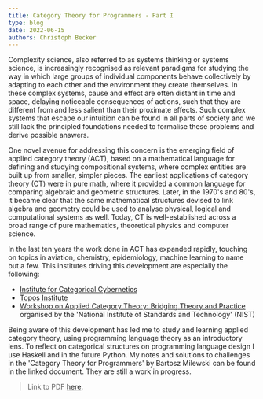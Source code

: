 ```yaml
---
title: Category Theory for Programmers - Part I
type: blog
date: 2022-06-15
authors: Christoph Becker
---
```


Complexity science, also referred to as systems thinking or systems science, is increasingly recognised as relevant paradigms for studying the way in which large groups of individual components behave collectively by adapting to each other and the environment they create themselves. In these complex systems, cause and effect are often distant in time and space, delaying noticeable consequences of actions, such that they are different from and less salient than their proximate effects. Such complex systems that escape our intuition can be found in all parts of society and we still lack the principled foundations needed to formalise these problems and derive possible answers.

One novel avenue for addressing this concern is the emerging field of applied category theory (ACT), based on a mathematical language for defining and studying compositional systems, where complex entities are built up from smaller, simpler pieces. The earliest applications of category theory (CT) were in pure math, where it provided a common language for comparing algebraic and geometric structures. Later, in the 1970's and 80's, it became clear that the same mathematical structures devised to link algebra and geometry could be used to analyse physical, logical and computational systems as well. Today, CT is well-established across a broad range of pure mathematics, theoretical physics and computer science.

In the last ten years the work done in ACT has expanded rapidly, touching on topics in aviation, chemistry, epidemiology, machine learning to name but a few. This institutes driving this development are especially the following:
* [Institute for Categorical Cybernetics](https://cybercat.institute)
* [Topos Institute](https://topos.site)
* [Workshop on Applied Category Theory: Bridging Theory and Practice](https://nvlpubs.nist.gov/nistpubs/SpecialPublications/NIST.SP.1249.pdf) organised by the 'National Institute of Standards and Technology' (NIST)

Being aware of this development has led me to study and learning applied category theory, using programming language theory as an introductory lens. To reflect on categorical structures on programming language design I use Haskell and in the future Python. My notes and solutions to challenges in the 'Category Theory for Programmers' by Bartosz Milewski can be found in the linked document. They are still a work in progress.

> Link to PDF [here](https://github.com/Christovis/category-theory-for-programmers-companion/blob/main/docs/part1.pdf).
